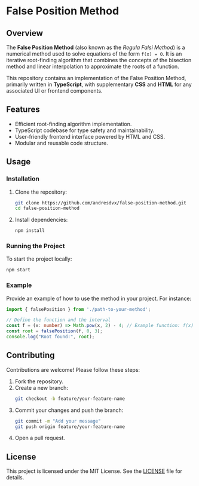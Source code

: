 # False Position Method

## Overview
The **False Position Method** (also known as the *Regula Falsi Method*) is a numerical method used to solve equations of the form `f(x) = 0`. It is an iterative root-finding algorithm that combines the concepts of the bisection method and linear interpolation to approximate the roots of a function.

This repository contains an implementation of the False Position Method, primarily written in **TypeScript**, with supplementary **CSS** and **HTML** for any associated UI or frontend components.

## Features
- Efficient root-finding algorithm implementation.
- TypeScript codebase for type safety and maintainability.
- User-friendly frontend interface powered by HTML and CSS.
- Modular and reusable code structure.

## Usage
### Installation
1. Clone the repository:
   ```bash
   git clone https://github.com/andresdvx/false-position-method.git
   cd false-position-method
   ```

2. Install dependencies:
   ```bash
   npm install
   ```

### Running the Project
To start the project locally:
```bash
npm start
```

### Example
Provide an example of how to use the method in your project. For instance:
```typescript
import { falsePosition } from './path-to-your-method';

// Define the function and the interval
const f = (x: number) => Math.pow(x, 2) - 4; // Example function: f(x) = x^2 - 4
const root = falsePosition(f, 0, 3);
console.log("Root found:", root);
```
## Contributing
Contributions are welcome! Please follow these steps:
1. Fork the repository.
2. Create a new branch:
   ```bash
   git checkout -b feature/your-feature-name
   ```
3. Commit your changes and push the branch:
   ```bash
   git commit -m "Add your message"
   git push origin feature/your-feature-name
   ```
4. Open a pull request.

## License
This project is licensed under the MIT License. See the [LICENSE](LICENSE) file for details.
